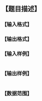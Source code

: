 ## 【题目描述】


### 【输入格式】


### 【输出格式】


### 【输入样例】

```plaintext
```

### 【输出样例】 

```plaintext
```

### 【数据范围】

